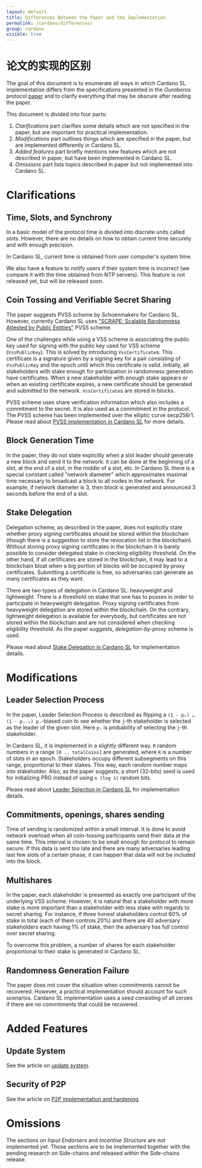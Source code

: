 ```yaml
---
layout: default
title: Differences Between the Paper and the Implementation
permalink: /cardano/differences/
group: cardano
visible: true
---
```

<!-- Reviewed at c4c45ce9a7a8f4aa6d88a32829755196a017f6a1 -->

# 论文的实现的区别

The goal of this document is to enumerate all ways in which Cardano SL
implementation differs from the specifications presented in the *Ouroboros*
protocol [paper](/glossary/#paper) and to clarify everything that may be obscure
after reading the paper.

This document is divided into four parts:

1.  *Clarifications* part clarifies some details which are not specified in the
    paper, but are important for practical implementation.
2.  *Modifications* part outlines things which are specified in the paper, but are
    implemented differently in Cardano SL.
3.  *Added features* part briefly mentions new features which are not described
    in paper, but have been implemented in Cardano SL.
4.  *Omissions* part lists topics described in paper but not implemented into
    Cardano SL.

# Clarifications

## Time, Slots, and Synchrony

In a basic model of the protocol time is divided into discrete units called
*slots*. However, there are no details on how to obtain current time securely
and with enough precision.

In Cardano SL, current time is obtained from user computer's system time.

We also have a feature to notify users if their system time is incorrect
(we compare it with the time obtained from NTP servers). This feature is not
released yet, but will be released soon.

## Coin Tossing and Verifiable Secret Sharing

The paper suggests PVSS scheme by Schoenmakers for Cardano SL. However,
currently Cardano SL uses ["SCRAPE: Scalable Randomness Attested by
Public Entities"](https://eprint.iacr.org/2017/216.pdf) PVSS scheme.

One of the challenges while using a VSS scheme is associating the
public key used for signing with the public key used for VSS scheme
(`VssPublicKey`). This is solved by introducing `VssCertificate`s. This
certificate is a signature given by a signing key for a pair consisting of
`VssPublicKey` and the epoch until which this certificate is valid. Initially,
all stakeholders with stake enough for participation in randomness generation
have certificates. When a new stakeholder with enough stake appears or when an
existing certificate expires, a new certificate should be generated and
submitted to the network. `VssCertificate`s are stored in blocks.

PVSS scheme uses share verification information which also
includes a commitment to the secret. It is also used as a commitment in
the protocol. The PVSS scheme has been implemented over the elliptic curve
secp256r1. Please read about [PVSS implementation in Cardano
SL](/technical/pvss/) for more details.

## Block Generation Time

In the paper, they do not state explicitly when a slot leader should
generate a new block and send it to the network: it can be done at the beginning
of a slot, at the end of a slot, in the middle of a slot, etc. In Cardano SL
there is a special constant called "network diameter" which approximates maximal time
necessary to broadcast a block to all nodes in the network. For example, if network
diameter is 3, then block is generated and announced 3 seconds before the end of a slot.

## Stake Delegation

Delegation scheme, as described in the paper, does not explicitly state whether proxy
signing certificates should be stored within the blockchain (though there is a
suggestion to store the revocation list in the blockchain). Without storing
proxy signing certificates in the blockchain it is barely possible to consider
delegated stake in checking eligibility threshold. On the other hand, if all
certificates are stored in the blockchain, it may lead to a blockchain bloat
when a big portion of blocks will be occupied by proxy certificates. Submitting
a certificate is free, so adversaries can generate as many certificates as they
want.

There are two types of delegation in Cardano SL: heavyweight and lightweight.
There is a threshold on stake that one has to posses in order to participate in
heavyweight delegation. Proxy signing certificates from heavyweight delegation
are stored within the blockchain. On the contrary, lightweight delegation is
available for everybody, but certificates are not stored within the blockchain
and are not considered when checking eligibility threshold. As the paper suggests,
*delegation-by-proxy* scheme is used.

Please read about [Stake Delegation in Cardano SL](/technical/delegation/) for
implementation details.

# Modifications

## Leader Selection Process

In the paper, Leader Selection Process is described as flipping a
`(1 - p₁) … (1 - pⱼ₋₁) pⱼ`-biased coin to see whether the `j`-th stakeholder is
selected as the leader of the given slot. Here `pⱼ` is probability of selecting the `j`-th
stakeholder.

In Cardano SL, it is implemented in a slightly different way. `R` random
numbers in a range `[0 .. totalCoins]` are generated, where `R` is a number of
slots in an epoch. Stakeholders occupy different subsegments on this range,
proportional to their stakes. This way, each random number maps into stakeholder.
Also, as the paper suggests, a short (32-bits) seed is used for initializing PRG
instead of using `n ⌈log λ⌉` random bits.

Please read about [Leader Selection in Cardano SL](/technical/leader-selection/)
for implementation details.

## Commitments, openings, shares sending

Time of sending is randomized within a small interval. It is done to avoid network
overload when all coin-tossing participants send their data at the same time.
This interval is chosen to be small enough for protocol to remain secure. If
this data is sent too late and there are many adversaries leading last few slots
of a certain phase, it can happen that data will not be included into the block.

## Multishares

In the paper, each stakeholder is presented as exactly one participant of the
underlying VSS scheme. However, it is natural that a stakeholder with more stake
is more important than a stakeholder with less stake with regards to secret
sharing. For instance, if three honest stakeholders control 60% of stake in
total (each of them controls 20%) and there are 40 adversary stakeholders each
having 1% of stake, then the adversary has full control over secret sharing.

To overcome this problem, a number of shares for each stakeholder proportional
to their stake is generated in Cardano SL.

## Randomness Generation Failure

The paper does not cover the situation when commitments cannot be recovered.
However, a practical implementation should account for such scenarios.
Cardano SL implementation uses a seed consisting of all zeroes if there are no
commitments that could be recovered.

# Added Features

## Update System

See the article on [update system](/cardano/update-mechanism/).

## Security of P2P

See the article on [P2P implementation and
hardening](/technical/protocols/p2p/).

# Omissions

The sections on *Input Endorsers* and *Incentive Structure* are not implemented
yet. Those sections are to be implemented together with the pending research on
Side-chains and released within the Side-chains release.
